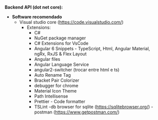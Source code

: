 **Backend API (dot net core):**
- **Software recomendado**
    - Visual studio core   (https://code.visualstudio.com/)
        - Extensions: 
            - C#
            - NuGet package manager
            - C# Extensions for VsCode
            - Angular 6 Snippets - TypeScript, Html, Angular Material, ngRx, RxJS & Flex Layout
            - Angular files
            - Angular Language Service
            - angular2-switcher (trocar entre html e ts)
            - Auto Rename Tag
            - Bracket Pair Colorizer
            - debugger for chrome
            - Material Icon Theme
            - Path Intellisense
            - Prettier - Code formatter
            - TSLint
   -db browser for sqlite (https://sqlitebrowser.org/)
   -postman (https://www.getpostman.com/)     
